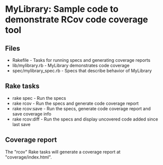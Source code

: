 MyLibrary: Sample code to demonstrate RCov code coverage tool
=============================================================

Files
-----
- Rakefile - Tasks for running specs and generating coverage reports
- lib/mylibrary.rb - MyLibrary demonstrates code coverage
- spec/mylibrary_spec.rb - Specs that describe behavior of MyLibrary

Rake tasks
----------
- rake spec - Run the specs
- rake rcov - Run the specs and generate code coverage report
- rake rcov:save - Run the specs, generate code coverage report and save coverage info
- rake rcov:diff - Run the specs and display uncovered code added since last save

Coverage report
---------------
The "rcov" Rake tasks will generate a coverage report at "coverage/index.html".
